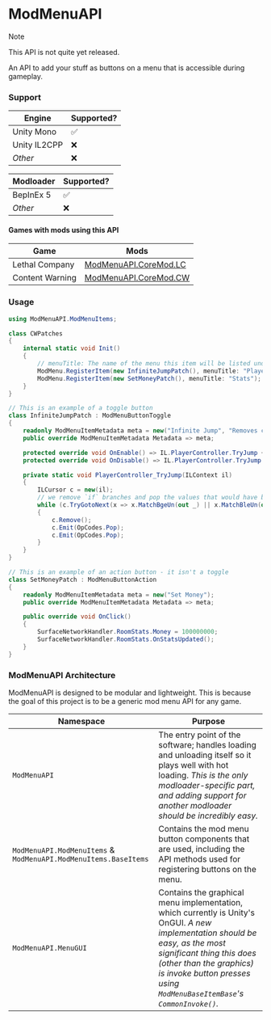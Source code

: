 # ModMenuAPI

> [!NOTE]  
> This API is not quite yet released.

An API to add your stuff as buttons on a menu that is accessible during gameplay.

### Support

| Engine       | Supported? |
|--------------|----|
| Unity Mono   | ✅ |
| Unity IL2CPP | ❌ |
| *Other*      | ❌ |

| Modloader    | Supported? |
|--------------|----|
| BepInEx 5    | ✅ |
| *Other*      | ❌ |

#### Games with mods using this API

| Game | Mods |
|------|------|
| Lethal Company | [ModMenuAPI.CoreMod.LC](/ModMenuAPI.CoreMod/LethalCompany/) |
| Content Warning | [ModMenuAPI.CoreMod.CW](/ModMenuAPI.CoreMod/ContentWarning/) |

### Usage

```cs
using ModMenuAPI.ModMenuItems;

class CWPatches
{
    internal static void Init()
    {
        // menuTitle: The name of the menu this item will be listed under.
        ModMenu.RegisterItem(new InfiniteJumpPatch(), menuTitle: "Player");
        ModMenu.RegisterItem(new SetMoneyPatch(), menuTitle: "Stats");
    }
}

// This is an example of a toggle button
class InfiniteJumpPatch : ModMenuButtonToggle
{
    readonly ModMenuItemMetadata meta = new("Infinite Jump", "Removes check for touching ground when jumping.");
    public override ModMenuItemMetadata Metadata => meta;

    protected override void OnEnable() => IL.PlayerController.TryJump += PlayerController_TryJump;
    protected override void OnDisable() => IL.PlayerController.TryJump -= PlayerController_TryJump;

    private static void PlayerController_TryJump(ILContext il)
    {
        ILCursor c = new(il);
        // we remove `if` branches and pop the values that would have been popped
        while (c.TryGotoNext(x => x.MatchBgeUn(out _) || x.MatchBleUn(out _)))
        {
            c.Remove();
            c.Emit(OpCodes.Pop);
            c.Emit(OpCodes.Pop);
        }
    }
}

// This is an example of an action button - it isn't a toggle
class SetMoneyPatch : ModMenuButtonAction
{
    readonly ModMenuItemMetadata meta = new("Set Money");
    public override ModMenuItemMetadata Metadata => meta;

    public override void OnClick()
    {
        SurfaceNetworkHandler.RoomStats.Money = 100000000;
        SurfaceNetworkHandler.RoomStats.OnStatsUpdated();
    }
}
```

### ModMenuAPI Architecture

ModMenuAPI is designed to be modular and lightweight. This is because the goal of this project is to be a generic mod menu API for any game.

| Namespace | Purpose |
|-|-|
| `ModMenuAPI` | The entry point of the software; handles loading and unloading itself so it plays well with hot loading. *This is the only modloader-specific part, and adding support for another modloader should be incredibly easy.* |
| `ModMenuAPI.ModMenuItems` & `ModMenuAPI.ModMenuItems.BaseItems` | Contains the mod menu button components that are used, including the API methods used for registering buttons on the menu. |
| `ModMenuAPI.MenuGUI` | Contains the graphical menu implementation, which currently is Unity's OnGUI. *A new implementation should be easy, as the most significant thing this does (other than the graphics) is invoke button presses using `ModMenuBaseItemBase`'s `CommonInvoke()`.* |